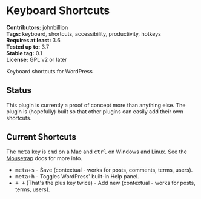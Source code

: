 # Keyboard Shortcuts #

**Contributors:** johnbillion  
**Tags:** keyboard, shortcuts, accessibility, productivity, hotkeys  
**Requires at least:** 3.6  
**Tested up to:** 3.7  
**Stable tag:** 0.1  
**License:** GPL v2 or later  

Keyboard shortcuts for WordPress

## Status ##

This plugin is currently a proof of concept more than anything else. The plugin is (hopefully) built so that other plugins can easily add their own shortcuts.

## Current Shortcuts ##

The <kbd>meta</kbd> key is <kbd>cmd</kbd> on a Mac and <kbd>ctrl</kbd> on Windows and Linux. See the [Mousetrap](https://github.com/ccampbell/mousetrap/) docs for more info.

 * <kbd>meta+s</kbd> - Save (contextual - works for posts, comments, terms, users).
 * <kbd>meta+h</kbd> - Toggles WordPress' built-in Help panel.
 * <kbd>+ +</kbd> (That's the plus key twice) - Add new (contextual - works for posts, terms, users).
